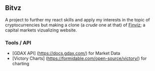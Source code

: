  ## Bitvz

 A project to further my react skills and apply my interests in the topic of cryptocurrencies but making a clone (a *crude* one at that) of [Finviz](www.finviz.com); a capital markets vizualizing website.

 ### Tools / API

 - [GDAX API] (https://docs.gdax.com/) for Market Data
 - [Victory Charts] (https://formidable.com/open-source/victory/) for charting